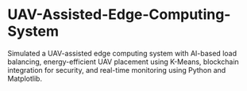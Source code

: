 # UAV-Assisted-Edge-Computing-System
Simulated a UAV-assisted edge computing system with AI-based load balancing, energy-efficient UAV placement using K-Means, blockchain integration for security, and real-time monitoring using Python and Matplotlib.
